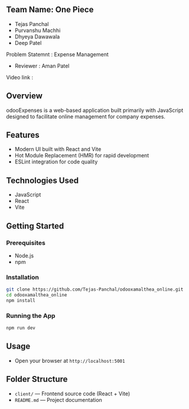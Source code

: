 ## Team Name: One Piece
- Tejas Panchal
- Purvanshu Machhi
- Dhyeya Dawawala
- Deep Patel

Problem Statemnt : Expense Management

- Reviewer : Aman Patel

Video link : 

## Overview
odooExpenses is a web-based application built primarily with JavaScript designed to facilitate online management for company expenses.

## Features
- Modern UI built with React and Vite
- Hot Module Replacement (HMR) for rapid development
- ESLint integration for code quality

## Technologies Used
- JavaScript
- React
- Vite

## Getting Started

### Prerequisites
- Node.js
- npm

### Installation
```bash
git clone https://github.com/Tejas-Panchal/odooxamalthea_online.git
cd odooxamalthea_online
npm install
```

### Running the App
```bash
npm run dev
```

## Usage
- Open your browser at `http://localhost:5001`


## Folder Structure
- `client/` — Frontend source code (React + Vite)
- `README.md` — Project documentation
